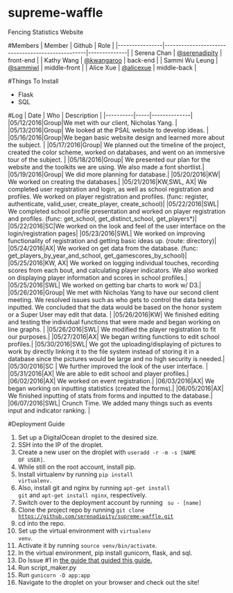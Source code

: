 # supreme-waffle
Fencing Statistics Website

#Members
| Member         | Github                                           | Role         |
|----------------|--------------------------------------------------|--------------|
| Serena Chan    | [@serenadipity](https://github.com/serenadipity) | front-end    |
| Kathy Wang     | [@kwangaroo](https://github.com/kwangaroo)       | back-end     |
| Sammi Wu Leung | [@sammiwl](https://github.com/sammiWL)           | middle-front |
| Alice Xue      | [@alicexue](https://github.com/alicexue)         | middle-back  |

#Things To Install
* Flask
* SQL

#Log
|   Date   | Who | Description  |
|----------|-----|--------------|
|05/12/2016|Group|We met with our client, Nicholas Yang. |
|05/13/2016|Group| We looked at the PSAL website to develop ideas. |
|05/16/2016|Group|We began basic website design and learned more about the subject. |
|05/17/2016|Group| We planned out the timeline of the project, created the color scheme, worked on databases, and went on an immersive tour of the subject. |
|05/18/2016|Group| We presented our plan for the website and the toolkits we are using. We also made a font shortlist.|
|05/19/2016|Group| We did more planning for database.|
|05/20/2016|KW| We worked on creating the databases.|
|05/21/2016|KW,SWL, AX| We completed user registration and login, as well as school registration and profiles. We worked on player registration and profiles. (func: register, authenticate, valid_user, create_player, create_school)|
|05/22/2016|SWL| We completed school profile presentation and worked on player registration and profiles. (func: get_school, get_distinct_school, get_players*)|
|05/22/2016|SC|We worked on the look and feel of the user interface on the login/registration pages|
|05/23/2016|SWL| We worked on improving functionality of registration and getting basic ideas up. (route: directory)|
|05/24/2016|AX| We worked on get data from the database. (func: get_players_by_year_and_school, get_gamescores_by_school)|
|05/25/2016|KW, AX| We worked on logging individual touches, recording scores from each bout, and calculating player indicators. We also worked on displaying player information and scores in school profiles.|
|05/25/2016|SWL| We worked on getting bar charts to work w/ D3.|
|05/26/2016|Group| We met with Nicholas Yang to have our second client meeting. We resolved issues such as who gets to control the data being inputted. We concluded that the data would be based on the honor system or a Super User may edit that data. | 
|05/26/2016|KW| We finished editing and testing the individual functions that were made and began working on line graphs. |
|05/26/2016|SWL| We modified the player registration to fit our purposes.|
|05/27/2016|AX| We began writing functions to edit school profiles.|
|05/30/2016|SWL| We got the uploading/displaying of pictures to work by directly linking it to the file system instead of storing it in a database since the pictures would be large and no high security is needed.|
|05/30/2016|SC | We further improved the look of the user interface. |
|05/31/2016|AX| We are able to edit school and player profiles.|
|06/02/2016|AX| We worked on event registration.|
|06/03/2016|AX| We began working on inputting statistics (created the forms).|
|06/05/2016|AX| We finished inputting of stats from forms and inputted to the database.|
|06/07/2016|SWL| Crunch Time. We added many things such as events input and indicator ranking. |

#Deployment Guide 
1. Set up a DigitalOcean droplet to the desired size. 
2. SSH into the IP of the droplet. 
3. Create a new user on the droplet with <code>useradd -r -m -s [NAME OF USER]</code>.
4. While still on the root account, install pip. 
5. Install virtualenv by running <code>pip install virtualenv.</code>
6. Also, install git and nginx by running <code>apt-get install git</code> and <code>apt-get install nginx</code>, respectively.
7. Switch over to the deployment account by running <code> su - [name] </code>
8. Clone the project repo by running <code>git clone https://github.com/serenadipity/supreme-waffle.git </code>
9. cd into the repo. 
10. Set up the virtual environment with <code>virtualenv venv</code>.
11. Activate it by running <code>source venv/bin/activate</code>.
12. In the virtual environment, pip install gunicorn, flask, and sql. 
13. Do Issue #1 in <a href="https://blog.marksteve.com/deploy-a-flask-application-inside-a-digitalocean-droplet/">the guide that guided this guide.</a>
14. Run script_maker.py
14. Run <code>gunicorn -D app:app</code>
15. Navigate to the droplet on your browser and check out the site!
